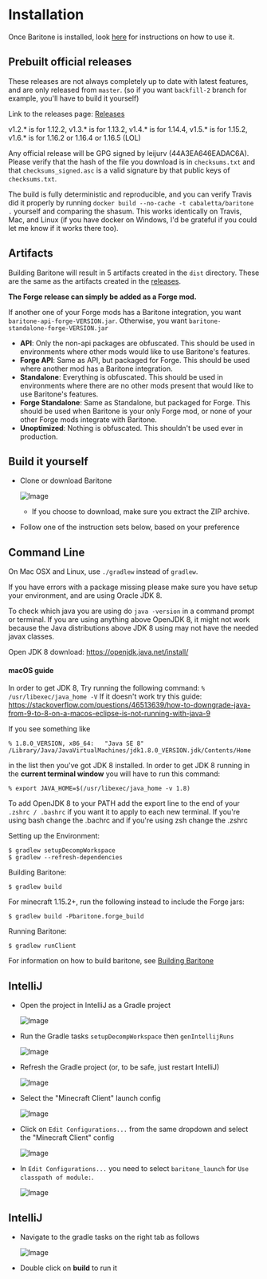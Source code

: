 # Installation

Once Baritone is installed, look [here](USAGE.md) for instructions on how to use it.

## Prebuilt official releases
These releases are not always completely up to date with latest features, and are only released from `master`. (so if you want `backfill-2` branch for example, you'll have to build it yourself)

Link to the releases page: [Releases](https://github.com/cabaletta/baritone/releases)

v1.2.* is for 1.12.2, v1.3.* is for 1.13.2, v1.4.* is for 1.14.4, v1.5.* is for 1.15.2, v1.6.* is for 1.16.2 or 1.16.4 or 1.16.5 (LOL)

Any official release will be GPG signed by leijurv (44A3EA646EADAC6A). Please verify that the hash of the file you download is in `checksums.txt` and that `checksums_signed.asc` is a valid signature by that public keys of `checksums.txt`. 

The build is fully deterministic and reproducible, and you can verify Travis did it properly by running `docker build --no-cache -t cabaletta/baritone .` yourself and comparing the shasum. This works identically on Travis, Mac, and Linux (if you have docker on Windows, I'd be grateful if you could let me know if it works there too).


## Artifacts

Building Baritone will result in 5 artifacts created in the ``dist`` directory. These are the same as the artifacts created in the [releases](https://github.com/cabaletta/baritone/releases).

**The Forge release can simply be added as a Forge mod.**

If another one of your Forge mods has a Baritone integration, you want `baritone-api-forge-VERSION.jar`. Otherwise, you want `baritone-standalone-forge-VERSION.jar`

- **API**: Only the non-api packages are obfuscated. This should be used in environments where other mods would like to use Baritone's features.
- **Forge API**: Same as API, but packaged for Forge. This should be used where another mod has a Baritone integration.
- **Standalone**: Everything is obfuscated. This should be used in environments where there are no other mods present that would like to use Baritone's features.
- **Forge Standalone**: Same as Standalone, but packaged for Forge. This should be used when Baritone is your only Forge mod, or none of your other Forge mods integrate with Baritone.
- **Unoptimized**: Nothing is obfuscated. This shouldn't be used ever in production.

## Build it yourself
- Clone or download Baritone

  ![Image](https://i.imgur.com/kbqBtoN.png)
  - If you choose to download, make sure you extract the ZIP archive.
- Follow one of the instruction sets below, based on your preference

## Command Line
On Mac OSX and Linux, use `./gradlew` instead of `gradlew`.

If you have errors with a package missing please make sure you have setup your environment, and are using Oracle JDK 8.

To check which java you are using do 
`java -version` in a command prompt or terminal.
If you are using anything above OpenJDK 8, it might not work because the Java distributions above JDK 8 using may not have the needed javax classes.

Open JDK 8 download: https://openjdk.java.net/install/
#### macOS guide
In order to get JDK 8, Try running the following command:
`% /usr/libexec/java_home -V`
If it doesn't work try this guide: https://stackoverflow.com/questions/46513639/how-to-downgrade-java-from-9-to-8-on-a-macos-eclipse-is-not-running-with-java-9

If you see something like

`% 1.8.0_VERSION, x86_64:	"Java SE 8"	/Library/Java/JavaVirtualMachines/jdk1.8.0_VERSION.jdk/Contents/Home`

in the list then you've got JDK 8 installed. 
In order to get JDK 8 running in the **current terminal window** you will have to run this command: 

`% export JAVA_HOME=$(/usr/libexec/java_home -v 1.8)`

To add OpenJDK 8 to your PATH add the export line to the end of your `.zshrc / .bashrc` if you want it to apply to each new terminal. If you're using bash change the .bachrc and if you're using zsh change the .zshrc

Setting up the Environment:

```
$ gradlew setupDecompWorkspace
$ gradlew --refresh-dependencies
```

Building Baritone: 

```
$ gradlew build
```

For minecraft 1.15.2+, run the following instead to include the Forge jars:

```
$ gradlew build -Pbaritone.forge_build
```

Running Baritone:

```
$ gradlew runClient
```

For information on how to build baritone, see [Building Baritone](#building-baritone)

## IntelliJ
- Open the project in IntelliJ as a Gradle project
  
  ![Image](https://i.imgur.com/jw7Q6vY.png)

- Run the Gradle tasks `setupDecompWorkspace` then `genIntellijRuns`
  
  ![Image](https://i.imgur.com/QEfVvWP.png)

- Refresh the Gradle project (or, to be safe, just restart IntelliJ)
  
  ![Image](https://i.imgur.com/3V7EdWr.png)

- Select the "Minecraft Client" launch config
  
  ![Image](https://i.imgur.com/1qz2QGV.png)

- Click on ``Edit Configurations...`` from the same dropdown and select the "Minecraft Client" config
  
  ![Image](https://i.imgur.com/s4ly0ZF.png)

- In `Edit Configurations...` you need to select `baritone_launch` for `Use classpath of module:`.
  
  ![Image](https://i.imgur.com/hrLhG9u.png)

## IntelliJ

- Navigate to the gradle tasks on the right tab as follows

  ![Image](https://i.imgur.com/PE6r9iN.png)

- Double click on **build** to run it
